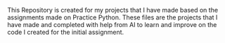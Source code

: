 This Repository is created for my projects that I have made based on the assignments made on Practice Python. These files are the projects that I have made and completed with help from AI to learn and improve on the code I created for the initial assignment.
